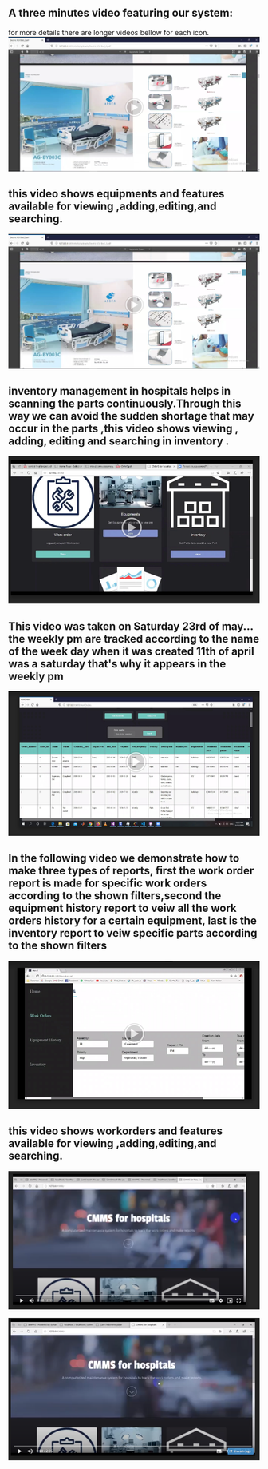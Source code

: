 ## A three minutes video featuring our system:

for more details there are longer videos bellow for each icon. 
[![alt text](https://github.com/yara7/clinical/blob/master/static/video_icon.PNG)](https://drive.google.com/file/d/1LMFBklknOlIKSXVqJV8EIpx3M2nJjBxi/view?usp=sharing)

## this video shows equipments and features available  for viewing  ,adding,editing,and searching.
[![alt text](https://github.com/yara7/clinical/blob/master/static/video_icon.PNG)](https://drive.google.com/file/d/1Hp7qZfNeBJJIeSYifVD0UX6aD4FXxm4h/view?usp=sharing)
## inventory management in hospitals helps in scanning the parts continuously.Through this way we can avoid the sudden shortage that may occur in the parts ,this video shows viewing , adding, editing  and searching in inventory .
[![alt text](https://github.com/yara7/clinical/blob/master/static/inventory.PNG)](https://drive.google.com/file/d/1vZcrf_h1G7noVNT6MVh4ut6QCT4Y24VA/view?fbclid=IwAR0CsqvOcPSkhlvQzXatR6S3k43paT0cqHwVUQHdMskwwRKvT8vZlhSlDh4)

## This video was taken on Saturday 23rd of may... the weekly pm are tracked according to the name of the week day when it was created 11th of april was a saturday that's why it appears in the weekly pm
[![alt text](https://github.com/yara7/clinical/blob/master/static/pm_today.PNG)](https://drive.google.com/file/d/1MxzOazYCvkB9htXBEoF8Y50rkvKfMhr-/view?fbclid=IwAR1c6ZsBD_7bYmAmjA8Zt18zlv_iPogwxLfyh0i8P5E_229lVR7mxQCyZl8)
## In the following video we demonstrate how to make three types of reports,  first the work order report is made for specific work orders according to the shown filters,second the equipment history report to veiw all the work orders  history for a certain equipment, last is the inventory report to veiw specific parts according to the shown filters

[![alt text](https://github.com/yara7/clinical/blob/master/static/report.PNG)](https://drive.google.com/file/d/19yvJCnkXTlQMHYXu-4YhR1sxf3cnBIRY/view?fbclid=IwAR0ySDtSPFpfOEnsKxc30tv1xWQWCEwB1jKI0lFs0CBSGGsf0vMHWnXiHEQ)

##  this video shows workorders and features available  for viewing  ,adding,editing,and searching.
[![alt text](https://github.com/yara7/clinical/blob/master/static/w1.PNG)](https://drive.google.com/file/d/1gx_6dk5N1oPPXIuIpxoOAcuvVOkKL8BD/view)

[![alt text](https://github.com/yara7/clinical/blob/master/static/w.PNG)](https://drive.google.com/file/d/1wiSnjkRdnaYFU55C17NOy6Fmr6Cn4wN8/view)

